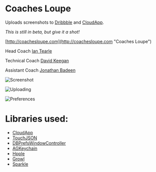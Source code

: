 Coaches Loupe
========

Uploads screenshots to [Dribbble](http://dribbble.com) and [CloudApp](http://getcloudapp.com).

*This is still in beta, but give it a shot!*

[http://coachesloupe.com](http://coachesloupe.com "Coaches Loupe")

Head Coach [Ian Tearle](http://iantearle.com)

Technical Coach [David Keegan](http://inscopeapps.com)

Assistant Coach [Jonathan Badeen](http://www.badeen.com)

![Screenshot](https://github.com/InScopeApps/Coaches-Loupe/raw/master/Screenshots/Main.png "Screenshot")

![Uploading](https://github.com/InScopeApps/Coaches-Loupe/raw/master/Screenshots/Uploading.png "Uploading")

![Preferences](https://github.com/InScopeApps/Coaches-Loupe/raw/master/Screenshots/Preferences.png "Preferences")

Libraries used:
========

* [CloudApp](https://github.com/cloudapp/objective-c)
* [TouchJSON](https://github.com/TouchCode/TouchJSON)
* [DBPrefsWindowController](http://www.mere-mortal-software.com/blog/details.php?d=2007-03-11)
* [AGKeychain](http://homepage.mac.com/agerson/examples/keychain)
* [Hpple](https://github.com/topfunky/hpple)
* [Growl](http://growl.info)
* [Sparkle](http://sparkle.andymatuschak.org)
